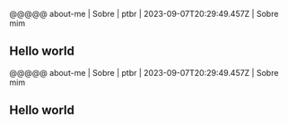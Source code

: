 @@@@@
about-me | Sobre | ptbr | 2023-09-07T20:29:49.457Z | Sobre mim

## Hello world

@@@@@
about-me | Sobre | ptbr | 2023-09-07T20:29:49.457Z | Sobre mim

## Hello world